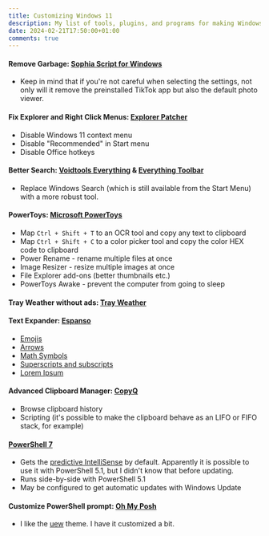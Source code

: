 ```yaml
---
title: Customizing Windows 11
description: My list of tools, plugins, and programs for making Windows 11 better
date: 2024-02-21T17:50:00+01:00
comments: true
---
```


#### Remove Garbage: [Sophia Script for Windows](https://github.com/farag2/Sophia-Script-for-Windows)

 - Keep in mind that if you're not careful when selecting the settings, not only will it remove the preinstalled TikTok app but also the default photo viewer.

#### Fix Explorer and Right Click Menus: [Explorer Patcher](https://github.com/valinet/ExplorerPatcher)
 - Disable Windows 11 context menu
 - Disable "Recommended" in Start menu
 - Disable Office hotkeys

#### Better Search: [Voidtools Everything](https://www.voidtools.com/) & [Everything Toolbar](https://github.com/stnkl/EverythingToolbar)

 - Replace Windows Search (which is still available from the Start Menu) with a more robust tool.

#### PowerToys: [Microsoft PowerToys](https://github.com/microsoft/PowerToys)

 - Map `Ctrl + Shift + T` to an OCR tool and copy any text to clipboard
 - Map `Ctrl + Shift + C` to a color picker tool and copy the color HEX code to clipboard
 - Power Rename - rename multiple files at once
 - Image Resizer - resize multiple images at once
 - File Explorer add-ons (better thumbnails etc.)
 - PowerToys Awake - prevent the computer from going to sleep

#### Tray Weather without ads: [Tray Weather](https://github.com/FelixdelasPozas/TrayWeather)

#### Text Expander: [Espanso](https://espanso.org)
 - [Emojis](https://hub.espanso.org/all-emojis)
 - [Arrows](https://hub.espanso.org/arrows)
 - [Math Symbols](https://hub.espanso.org/math-symbols)
 - [Superscripts and subscripts](https://hub.espanso.org/supersubscript)
 - [Lorem Ipsum](https://hub.espanso.org/lorem)

#### Advanced Clipboard Manager: [CopyQ](https://hluk.github.io/CopyQ/)
 - Browse clipboard history
 - Scripting (it's possible to make the clipboard behave as an LIFO or FIFO stack, for example)

#### [PowerShell 7](https://learn.microsoft.com/en-us/powershell/scripting/install/installing-powershell-on-windows?view=powershell-7.4)
 - Gets the [predictive IntelliSense](https://learn.microsoft.com/en-us/powershell/scripting/learn/shell/using-predictors?view=powershell-7.4) by default. Apparently it is possible to use it with PowerShell 5.1, but I didn't know that before updating.
 - Runs side-by-side with PowerShell 5.1
 - May be configured to get automatic updates with Windows Update

#### Customize PowerShell prompt: [Oh My Posh](https://ohmyposh.dev/)
 - I like the [uew](https://ohmyposh.dev/docs/themes#uew) theme. I have it customized a bit.